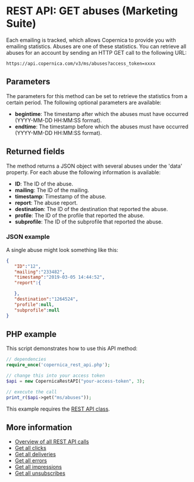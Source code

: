 # REST API: GET abuses (Marketing Suite)

Each emailing is tracked, which allows Copernica to provide you with 
emailing statistics. Abuses are one of these statistics. You can 
retrieve all abuses for an account by sending an HTTP GET call to the following URL:

`https://api.copernica.com/v3/ms/abuses?access_token=xxxx`

## Parameters

The parameters for this method can be set to retrieve the statistics from 
a certain period. The following optional parameters are available:

* **begintime**: The timestamp after which the abuses must have occurred (YYYY-MM-DD HH:MM:SS format).
* **endtime**: The timestamp before which the abuses must have occurred (YYYY-MM-DD HH:MM:SS format).

## Returned fields

The method returns a JSON object with several abuses under the 'data' property. 
For each abuse the following information is available:

* **ID**: The ID of the abuse.
* **mailing**: The ID of the mailing.
* **timestamp**: Timestamp of the abuse.
* **report**: The abuse report.
* **destination**: The ID of the destination that reported the abuse.
* **profile**: The ID of the profile that reported the abuse.
* **subprofile**: The ID of the subprofile that reported the abuse.

### JSON example

A single abuse might look something like this:

```json
{  
   "ID":"12",
   "mailing":"233482",
   "timestamp":"2019-03-05 14:44:52",
   "report":{  

   },
   "destination":"1264524",
   "profile":null,
   "subprofile":null
}
```

## PHP example

This script demonstrates how to use this API method:

```php
// dependencies
require_once('copernica_rest_api.php');

// change this into your access token
$api = new CopernicaRestAPI("your-access-token", 3);

// execute the call
print_r($api->get("ms/abuses"));
```

This example requires the [REST API class](./rest-php).

## More information

* [Overview of all REST API calls](./rest-api)
* [Get all clicks](./rest-get-ms-clicks)
* [Get all deliveries](./rest-get-ms-deliveries)
* [Get all errors](./rest-get-ms-errors)
* [Get all impressions](./rest-get-ms-impressions)
* [Get all unsubscribes](./rest-get-ms-unsubscribes)

